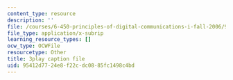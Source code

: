 ```yaml
---
content_type: resource
description: ''
file: /courses/6-450-principles-of-digital-communications-i-fall-2006/95412d7724e8f22cdc0885fc1498c4bd_PMd2ZmcvMBI.srt
file_type: application/x-subrip
learning_resource_types: []
ocw_type: OCWFile
resourcetype: Other
title: 3play caption file
uid: 95412d77-24e8-f22c-dc08-85fc1498c4bd
---
```

